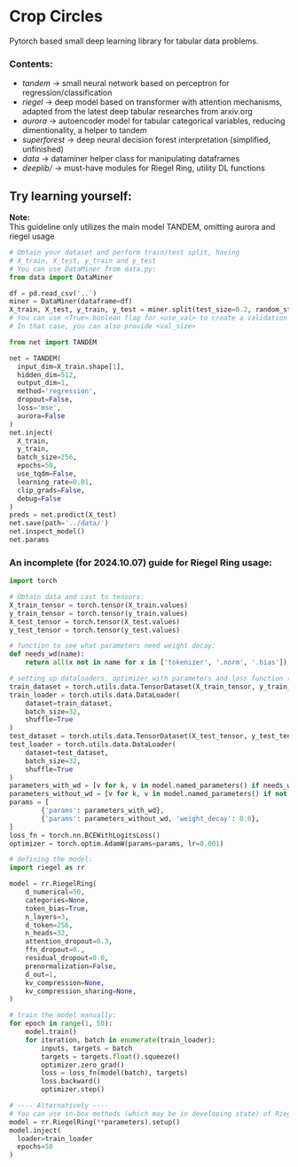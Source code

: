 # Crop Circles
Pytorch based small deep learning library for tabular data problems.
### Contents:
* *tandem*       -> small neural network based on perceptron for regression/classification
* *riegel*   ->  deep model based on transformer with attention mechanisms, adapted from the latest
deep tabular researches from arxiv.org
* *aurora*   -> autoencoder model for tabular categorical variables, reducing dimentionality, a helper to tandem
* *superforest* -> deep neural decision forest interpretation (simplified, unfinished)
* *data* -> dataminer helper class for manipulating dataframes
* *deeplib/* -> must-have modules for Riegel Ring, utility DL functions

## Try learning yourself:
**Note:**  
This guideline only utilizes the main model TANDEM, omitting aurora and riegel usage
```python
# Obtain your dataset and perform train/test split, having
# X_train, X_test, y_train and y_test
# You can use DataMiner from data.py:
from data import DataMiner

df = pd.read_csv('..')
miner = DataMiner(dataframe=df)
X_train, X_test, y_train, y_test = miner.split(test_size=0.2, random_state=42, use_val=False)  
# You can use <True> boolean flag for <use_val> to create a validation set.
# In that case, you can also provide <val_size>

from net import TANDEM

net = TANDEM(
  input_dim=X_train.shape[1],
  hidden_dim=512,
  output_dim=1,
  method='regression',
  dropout=False,
  loss='mse',
  aurora=False
)
net.inject(
  X_train,
  y_train,
  batch_size=256,
  epochs=50,
  use_tqdm=False,
  learning_rate=0.01,
  clip_grads=False,
  debug=False
)
preds = net.predict(X_test)
net.save(path='../data/')
net.inspect_model()
net.params
```
### An incomplete (for 2024.10.07) guide for Riegel Ring usage:
```python
import torch 

# Obtain data and cast to tensors:
X_train_tensor = torch.tensor(X_train.values)
y_train_tensor = torch.tensor(y_train.values)
X_test_tensor = torch.tensor(X_test.values)
y_test_tensor = torch.tensor(y_test.values)

# function to see what parameters need weight decay:
def needs_wd(name):
    return all(x not in name for x in ['tokenizer', '.norm', '.bias'])

# setting up dataloaders, optimizer with parameters and loss function (in this case, binary xentropy)
train_dataset = torch.utils.data.TensorDataset(X_train_tensor, y_train_tensor)
train_loader = torch.utils.data.DataLoader(
    dataset=train_dataset,
    batch_size=32,
    shuffle=True
)
test_dataset = torch.utils.data.TensorDataset(X_test_tensor, y_test_tensor)
test_loader = torch.utils.data.DataLoader(
    dataset=test_dataset,
    batch_size=32,
    shuffle=True
)
parameters_with_wd = [v for k, v in model.named_parameters() if needs_wd(k)]
parameters_without_wd = [v for k, v in model.named_parameters() if not needs_wd(k)]
params = [
        {'params': parameters_with_wd},
        {'params': parameters_without_wd, 'weight_decay': 0.0},
]
loss_fn = torch.nn.BCEWithLogitsLoss()
optimizer = torch.optim.AdamW(params=params, lr=0.001)

# defining the model:
import riegel as rr

model = rr.RiegelRing(
    d_numerical=50,
    categories=None,
    token_bias=True,
    n_layers=3,
    d_token=256,
    n_heads=32,
    attention_dropout=0.3,
    ffn_dropout=0.,
    residual_dropout=0.0,
    prenormalization=False,
    d_out=1,
    kv_compression=None,
    kv_compression_sharing=None,
)

# train the model manually:
for epoch in range(1, 50):
    model.train()
    for iteration, batch in enumerate(train_loader):
        inputs, targets = batch
        targets = targets.float().squeeze()
        optimizer.zero_grad()
        loss = loss_fn(model(batch), targets)
        loss.backward()
        optimizer.step()

# ---- Alternatively ----
# You can use in-box methods (which may be in developing state) of Riegel Ring class with cute Tensorflow's progress bar:
model = rr.RiegelRing(**parameters).setup()
model.inject(
  loader=train_loader
  epochs=50
)
```
